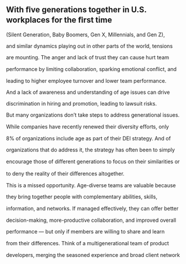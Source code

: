 ## With ﬁve generations together in U.S. workplaces for the ﬁrst time

(Silent Generation, Baby Boomers, Gen X, Millennials, and Gen Z),

and similar dynamics playing out in other parts of the world, tensions

are mounting. The anger and lack of trust they can cause hurt team

performance by limiting collaboration, sparking emotional conﬂict, and

leading to higher employee turnover and lower team performance.

And a lack of awareness and understanding of age issues can drive

discrimination in hiring and promotion, leading to lawsuit risks.

But many organizations don’t take steps to address generational issues.

While companies have recently renewed their diversity eﬀorts, only

8% of organizations include age as part of their DEI strategy. And of

organizations that do address it, the strategy has often been to simply

encourage those of diﬀerent generations to focus on their similarities or

to deny the reality of their diﬀerences altogether.

This is a missed opportunity. Age-diverse teams are valuable because

they bring together people with complementary abilities, skills,

information, and networks. If managed eﬀectively, they can oﬀer better

decision-making, more-productive collaboration, and improved overall

performance — but only if members are willing to share and learn

from their diﬀerences. Think of a multigenerational team of product

developers, merging the seasoned experience and broad client network
